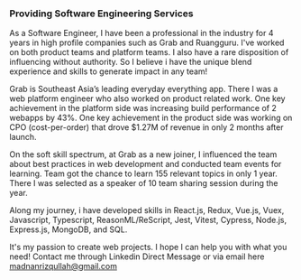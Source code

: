 ### Providing Software Engineering Services
As a Software Engineer, I have been a professional in the industry for 4 years in high profile companies such as Grab and Ruangguru. I've worked on both product teams and platform teams. I also have a rare disposition of influencing without authority. So I believe i have the unique blend experience and skills to generate impact in any team! 

Grab is Southeast Asia’s leading everyday everything app. There I was a web platform engineer who also worked on product related work. One key achievement in the platform side was increasing build performance of 2 webapps by 43%. One key achievement in the product side was working on CPO (cost-per-order) that drove $1.27M of revenue in only 2 months after launch.

On the soft skill spectrum, at Grab as a new joiner, I influenced the team about best practices in web development and conducted team events for learning. Team got the chance to learn 155 relevant topics in only 1 year. There I was selected as a speaker of 10 team sharing session during the year.

Along my journey, i have developed skills in React.js, Redux, Vue.js, Vuex, Javascript, Typescript, ReasonML/ReScript, Jest, Vitest, Cypress, Node.js, Express.js, MongoDB, and SQL.

It's my passion to create web projects. I hope I can help you with what you need! Contact me through Linkedin Direct Message or via email here madnanrizqullah@gmail.com
